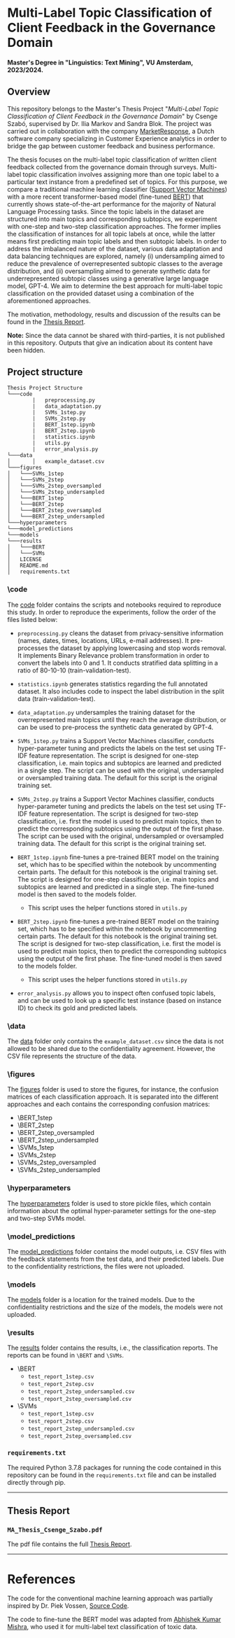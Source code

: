 # Multi-Label Topic Classification of Client Feedback in the Governance Domain 

#### Master's Degree in "Linguistics: Text Mining", VU Amsterdam, 2023/2024.

## Overview

This repository belongs to the Master's Thesis Project "*Multi-Label Topic Classification of Client Feedback in the Governance Domain*" by Csenge Szabó, supervised by Dr. Ilia Markov and Sandra Blok. 
The project was carried out in collaboration with the company [MarketResponse](https://marketresponsegroup.com/), a Dutch software company specializing in Customer Experience analytics in order to bridge the gap between customer feedback and business performance.

The thesis focuses on the multi-label topic classification of written client feedback collected from the governance domain through surveys. Multi-label topic classification involves assigning more than one topic label to a particular text instance from a predefined set of topics. For this purpose, we compare a traditional machine learning classifier ([Support Vector Machines](https://scikit-learn.org/stable/modules/svm.html)) with a more recent transformer-based model (fine-tuned [BERT](https://huggingface.co/google-bert/bert-base-uncased)) that currently shows state-of-the-art performance for the majority of Natural Language Processing tasks. Since the topic labels in the dataset are structured into main topics and corresponding subtopics, we experiment with one-step and two-step classification approaches. The former implies the classification of instances for all topic labels at once, while the latter means first predicting main topic labels and then subtopic labels. In order to address the imbalanced nature of the dataset, various data adaptation and data balancing techniques are explored, namely (i) undersampling aimed to reduce the prevalence of overrepresented subtopic classes to the average distribution, and (ii) oversampling aimed to generate synthetic data for underrepresented subtopic classes using a generative large language model, GPT-4. We aim to determine the best approach for multi-label topic classification on the provided dataset using a combination of the aforementioned approaches.

The motivation, methodology, results and discussion of the results can be found in the [Thesis Report](https://github.com/cltl-students/Csenge_Szabo_TopicClassification_ClientFeedback_Governance_Domain/blob/master/MA_Thesis_Csenge_Szabo.pdf). 

**Note:** Since the data cannot be shared with third-parties, it is not published in this repository. Outputs that give an indication about its content have been hidden.

## Project structure
```
Thesis Project Structure 
└───code
        |   preprocessing.py
        |   data_adaptation.py
        |   SVMs_1step.py
        |   SVMs_2step.py
        |   BERT_1step.ipynb
        |   BERT_2step.ipynb
        |   statistics.ipynb
        |   utils.py
        |   error_analysis.py
└───data
│       │   example_dataset.csv
└───figures
│   └───SVMs_1step
│   └───SVMs_2step
│   └───SVMs_2step_oversampled
│   └───SVMs_2step_undersampled
│   └───BERT_1step
│   └───BERT_2step
│   └───BERT_2step_oversampled
│   └───BERT_2step_undersampled
└───hyperparameters
└───model_predictions
└───models
└───results
│   └───BERT
│   └───SVMs
│   LICENSE
│   README.md
│   requirements.txt
```

### \code
The [code](https://github.com/cltl-students/Csenge_Szabo_TopicClassification_ClientFeedback_Governance_Domain/tree/master/code) folder contains the scripts and  notebooks required to reproduce this study.
In order to reproduce the experiments, follow the order of the files listed below:

* `preprocessing.py` cleans the dataset from privacy-sensitive information (names, dates, times, locations, URLs, e-mail addresses). It pre-processes the dataset by applying lowercasing and stop words removal. It implements Binary Relevance problem transformation in order to convert the labels into 0 and 1. It conducts stratified data splitting in a ratio of 80-10-10 (train-validation-test).

* `statistics.ipynb` generates statistics regarding the full annotated dataset. It also includes code to inspect the label distribution in the split data (train-validation-test).

* `data_adaptation.py` undersamples the training dataset for the overrepresented main topics until they reach the average distribution, or can be used to pre-process the synthetic data generated by GPT-4.

* `SVMs_1step.py` trains a Support Vector Machines classifier, conducts hyper-parameter tuning and predicts the labels on the test set using TF-IDF feature representation. The script is designed for one-step classification, i.e. main topics and subtopics are learned and predicted in a single step. The script can be used with the original, undersampled or oversampled training data. The default for this script is the original training set.

* `SVMs_2step.py` trains a Support Vector Machines classifier, conducts hyper-parameter tuning and predicts the labels on the test set using TF-IDF feature representation. The script is designed for two-step classification, i.e. first the model is used to predict main topics, then to predict the corresponding subtopics using the output of the first phase. The script can be used with the original, undersampled or oversampled training data. The default for this script is the original training set.

* `BERT_1step.ipynb` fine-tunes a pre-trained BERT model on the training set, which has to be specified within the notebook by uncommenting certain parts. The default for this notebook is the original training set. The script is designed for one-step classification, i.e. main topics and subtopics are learned and predicted in a single step. The fine-tuned model is then saved to the models folder.
    * This script uses the helper functions stored in `utils.py`

* `BERT_2step.ipynb` fine-tunes a pre-trained BERT model on the training set, which has to be specified within the notebook by uncommenting certain parts. The default for this notebook is the original training set. The script is designed for two-step classification, i.e. first the model is used to predict main topics, then to predict the corresponding subtopics using the output of the first phase. The fine-tuned model is then saved to the models folder.
    * This script uses the helper functions stored in `utils.py`

* `error_analysis.py` allows you to inspect often confused topic labels, and can be used to look up a specific test instance (based on instance ID) to check its gold and predicted labels.

### \data
The [data](https://github.com/cltl-students/Csenge_Szabo_TopicClassification_ClientFeedback_Governance_Domain/tree/master/data) folder only contains the `example_dataset.csv` since the data is not allowed to be shared due to the confidentiality agreement. However, the CSV file represents the structure of the data.

### \figures
The [figures](https://github.com/cltl-students/Csenge_Szabo_TopicClassification_ClientFeedback_Governance_Domain/tree/master/figures) folder is used to store the figures, for instance, the confusion matrices of each classification approach. It is separated into the different approaches and each contains the corresponding confusion matrices:

* \BERT_1step
* \BERT_2step
* \BERT_2step_oversampled
* \BERT_2step_undersampled
* \SVMs_1step
* \SVMs_2step
* \SVMs_2step_oversampled
* \SVMs_2step_undersampled

### \hyperparameters
The [hyperparameters](https://github.com/cltl-students/Csenge_Szabo_TopicClassification_ClientFeedback_Governance_Domain/tree/master/hyperparameters) folder is used to store pickle files, which contain information about the optimal hyper-parameter settings for the one-step and two-step SVMs model. 

### \model_predictions
The [model_predictions](https://github.com/cltl-students/Csenge_Szabo_TopicClassification_ClientFeedback_Governance_Domain/tree/master/model_predictions) folder contains the model outputs, i.e. CSV files with the feedback statements from the test data, and their predicted labels. Due to the confidentiality restrictions, the files were not uploaded.

### \models
The [models](https://github.com/cltl-students/Csenge_Szabo_TopicClassification_ClientFeedback_Governance_Domain/tree/master/models) folder is a location for the trained models. Due to the confidentiality restrictions and the size of the models, the models were not uploaded.

### \results
The [results](https://github.com/cltl-students/Csenge_Szabo_TopicClassification_ClientFeedback_Governance_Domain/tree/master/results) folder contains the results, i.e., the classification reports. The reports can be found in `\BERT` and `\SVMs`.
* \BERT
    * `test_report_1step.csv`
    * `test_report_2step.csv`
    * `test_report_2step_undersampled.csv`
    * `test_report_2step_oversampled.csv`
* \SVMs
    * `test_report_1step.csv`
    * `test_report_2step.csv`
    * `test_report_2step_undersampled.csv`
    * `test_report_2step_oversampled.csv`

### `requirements.txt`
The required Python 3.7.8 packages for running the code contained in this repository can be found in the `requirements.txt` file and can be installed directly through pip.
***

## Thesis Report
### `MA_Thesis_Csenge_Szabo.pdf`
The pdf file contains the full [Thesis Report](https://github.com/cltl-students/Csenge_Szabo_TopicClassification_ClientFeedback_Governance_Domain/blob/master/MA_Thesis_Csenge_Szabo.pdf).
***

# References
The code for the conventional machine learning approach was partially inspired by Dr. Piek Vossen, [Source Code](https://github.com/cltl/ma-hlt-labs/tree/master/lab3.machine_learning).

The code to fine-tune the BERT model was adapted from [Abhishek Kumar Mishra](https://github.com/abhimishra91/transformers-tutorials/blob/master/transformers_multi_label_classification.ipynb), who used it for multi-label text classification of toxic data.
